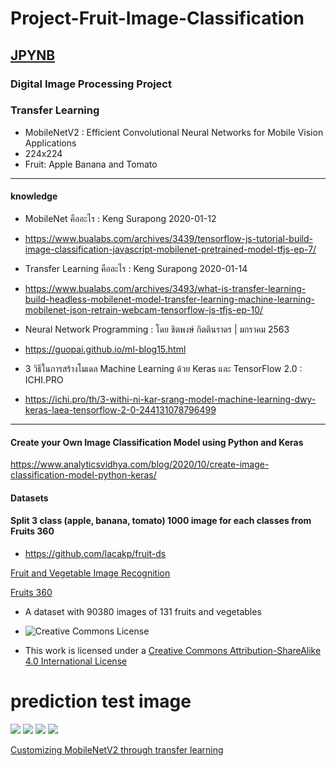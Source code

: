 # Project-Fruit-Image-Classification
## [JPYNB](https://lacakp.github.io/Project-Fruit-Image-Classification)
### Digital Image Processing Project

### Transfer Learning
- MobileNetV2 : Efficient Convolutional Neural Networks for Mobile Vision Applications
- 224x224
- Fruit: Apple Banana and Tomato

------------------------------------

#### knowledge
- MobileNet คืออะไร : Keng Surapong 2020-01-12 
- https://www.bualabs.com/archives/3439/tensorflow-js-tutorial-build-image-classification-javascript-mobilenet-pretrained-model-tfjs-ep-7/

- Transfer Learning คืออะไร : Keng Surapong 2020-01-14
- https://www.bualabs.com/archives/3493/what-is-transfer-learning-build-headless-mobilenet-model-transfer-learning-machine-learning-mobilenet-json-retrain-webcam-tensorflow-js-tfjs-ep-10/

- Neural Network Programming : โดย ชิตพงษ์ กิตตินราดร | มกราคม 2563
- https://guopai.github.io/ml-blog15.html

- 3 วิธีในการสร้างโมเดล Machine Learning ด้วย Keras และ TensorFlow 2.0 : ICHI.PRO
- https://ichi.pro/th/3-withi-ni-kar-srang-model-machine-learning-dwy-keras-laea-tensorflow-2-0-244131078796499

------------------------------------

#### Create your Own Image Classification Model using Python and Keras
https://www.analyticsvidhya.com/blog/2020/10/create-image-classification-model-python-keras/

#### Datasets
#### Split 3 class (apple, banana, tomato) 1000 image for each classes from Fruits 360
- https://github.com/lacakp/fruit-ds


[Fruit and Vegetable Image Recognition](https://www.kaggle.com/kritikseth/fruit-and-vegetable-image-recognition)

[Fruits 360](https://www.kaggle.com/moltean/fruits)

- A dataset with 90380 images of 131 fruits and vegetables

- <img alt="Creative Commons License" style="border-width:0" src="https://i.creativecommons.org/l/by-sa/4.0/88x31.png" scale="0">

- This work is licensed under a 
<a rel="license" href="https://creativecommons.org/licenses/by-sa/4.0/">Creative Commons Attribution-ShareAlike 4.0 International License</a>



# prediction test image

<img src="Document/prediction/prediction-data_page-0001.jpg" />

<img src="Document/prediction/prediction-data_page-0002.jpg" />

<img src="Document/prediction/prediction-data_page-0003.jpg" />

<img src="Document/prediction/prediction-data_page-0004.jpg" />




[Customizing MobileNetV2 through transfer learning](https://pythontutorials.eu/deep-learning/transfer-learning/)

<!-- 
jpynb to html
%%shell
jupyter nbconvert --to html /content/abt_model_mobileNetV2.ipynb -->
